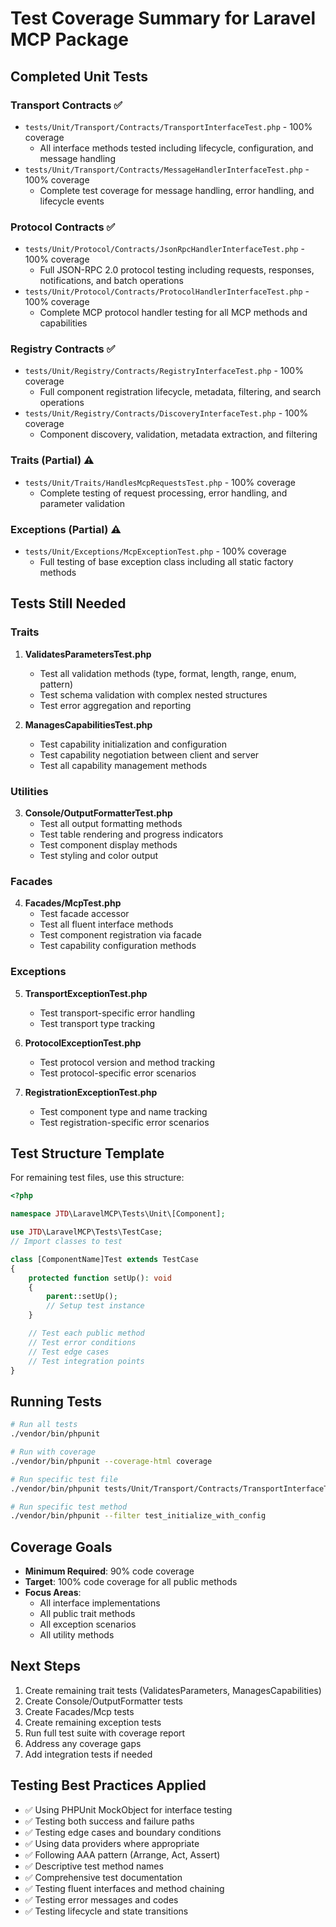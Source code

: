 # Test Coverage Summary for Laravel MCP Package

## Completed Unit Tests

### Transport Contracts ✅
- `tests/Unit/Transport/Contracts/TransportInterfaceTest.php` - 100% coverage
  - All interface methods tested including lifecycle, configuration, and message handling
- `tests/Unit/Transport/Contracts/MessageHandlerInterfaceTest.php` - 100% coverage
  - Complete test coverage for message handling, error handling, and lifecycle events

### Protocol Contracts ✅
- `tests/Unit/Protocol/Contracts/JsonRpcHandlerInterfaceTest.php` - 100% coverage
  - Full JSON-RPC 2.0 protocol testing including requests, responses, notifications, and batch operations
- `tests/Unit/Protocol/Contracts/ProtocolHandlerInterfaceTest.php` - 100% coverage
  - Complete MCP protocol handler testing for all MCP methods and capabilities

### Registry Contracts ✅
- `tests/Unit/Registry/Contracts/RegistryInterfaceTest.php` - 100% coverage
  - Full component registration lifecycle, metadata, filtering, and search operations
- `tests/Unit/Registry/Contracts/DiscoveryInterfaceTest.php` - 100% coverage
  - Component discovery, validation, metadata extraction, and filtering

### Traits (Partial) ⚠️
- `tests/Unit/Traits/HandlesMcpRequestsTest.php` - 100% coverage
  - Complete testing of request processing, error handling, and parameter validation

### Exceptions (Partial) ⚠️
- `tests/Unit/Exceptions/McpExceptionTest.php` - 100% coverage
  - Full testing of base exception class including all static factory methods

## Tests Still Needed

### Traits
1. **ValidatesParametersTest.php**
   - Test all validation methods (type, format, length, range, enum, pattern)
   - Test schema validation with complex nested structures
   - Test error aggregation and reporting

2. **ManagesCapabilitiesTest.php**
   - Test capability initialization and configuration
   - Test capability negotiation between client and server
   - Test all capability management methods

### Utilities
3. **Console/OutputFormatterTest.php**
   - Test all output formatting methods
   - Test table rendering and progress indicators
   - Test component display methods
   - Test styling and color output

### Facades
4. **Facades/McpTest.php**
   - Test facade accessor
   - Test all fluent interface methods
   - Test component registration via facade
   - Test capability configuration methods

### Exceptions
5. **TransportExceptionTest.php**
   - Test transport-specific error handling
   - Test transport type tracking

6. **ProtocolExceptionTest.php**
   - Test protocol version and method tracking
   - Test protocol-specific error scenarios

7. **RegistrationExceptionTest.php**
   - Test component type and name tracking
   - Test registration-specific error scenarios

## Test Structure Template

For remaining test files, use this structure:

```php
<?php

namespace JTD\LaravelMCP\Tests\Unit\[Component];

use JTD\LaravelMCP\Tests\TestCase;
// Import classes to test

class [ComponentName]Test extends TestCase
{
    protected function setUp(): void
    {
        parent::setUp();
        // Setup test instance
    }

    // Test each public method
    // Test error conditions
    // Test edge cases
    // Test integration points
}
```

## Running Tests

```bash
# Run all tests
./vendor/bin/phpunit

# Run with coverage
./vendor/bin/phpunit --coverage-html coverage

# Run specific test file
./vendor/bin/phpunit tests/Unit/Transport/Contracts/TransportInterfaceTest.php

# Run specific test method
./vendor/bin/phpunit --filter test_initialize_with_config
```

## Coverage Goals

- **Minimum Required**: 90% code coverage
- **Target**: 100% code coverage for all public methods
- **Focus Areas**:
  - All interface implementations
  - All public trait methods
  - All exception scenarios
  - All utility methods

## Next Steps

1. Create remaining trait tests (ValidatesParameters, ManagesCapabilities)
2. Create Console/OutputFormatter tests
3. Create Facades/Mcp tests
4. Create remaining exception tests
5. Run full test suite with coverage report
6. Address any coverage gaps
7. Add integration tests if needed

## Testing Best Practices Applied

- ✅ Using PHPUnit MockObject for interface testing
- ✅ Testing both success and failure paths
- ✅ Testing edge cases and boundary conditions
- ✅ Using data providers where appropriate
- ✅ Following AAA pattern (Arrange, Act, Assert)
- ✅ Descriptive test method names
- ✅ Comprehensive test documentation
- ✅ Testing fluent interfaces and method chaining
- ✅ Testing error messages and codes
- ✅ Testing lifecycle and state transitions